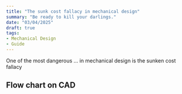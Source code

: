 ```yaml
---
title: "The sunk cost fallacy in mechanical design"
summary: "Be ready to kill your darlings."
date: "03/04/2025"
draft: true
tags:
- Mechanical Design
- Guide
---
```


One of the most dangerous ... in mechanical design is the sunken cost fallacy

## Flow chart on CAD


